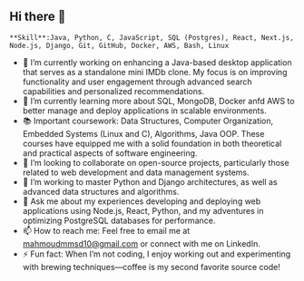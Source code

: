 ## Hi there 👋
    **Skill**:Java, Python, C, JavaScript, SQL (Postgres), React, Next.js, Node.js, Django, Git, GitHub, Docker, AWS, Bash, Linux

- 🔭 I’m currently working on enhancing a Java-based desktop application that serves as a standalone mini IMDb clone. My focus is on improving functionality and user engagement through advanced search capabilities and personalized recommendations.
- 🌱 I’m currently learning more about SQL, MongoDB, Docker anfd AWS to better manage and deploy applications in scalable environments.
- 📚 Important coursework: Data Structures, Computer Organization, Embedded Systems (Linux and C), Algorithms, Java OOP. These courses have equipped me with a solid foundation in both theoretical and practical aspects of software engineering.
- 👯 I’m looking to collaborate on open-source projects, particularly those related to web development and data management systems.
- 🤔 I’m working to master Python and Django architectures, as well as advanced data structures and algorithms.
- 💬 Ask me about my experiences developing and deploying web applications using Node.js, React, Python, and my adventures in optimizing PostgreSQL databases for performance.
- 📫 How to reach me: Feel free to email me at mahmoudmmsd10@gmail.com or connect with me on LinkedIn.
- ⚡ Fun fact: When I’m not coding, I enjoy working out and experimenting with brewing techniques—coffee is my second favorite source code!

